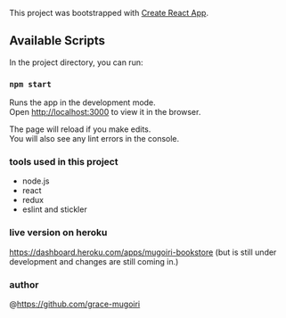This project was bootstrapped with [Create React App](https://github.com/facebook/create-react-app).

## Available Scripts

In the project directory, you can run:

### `npm start`

Runs the app in the development mode.<br />
Open [http://localhost:3000](http://localhost:3000) to view it in the browser.

The page will reload if you make edits.<br />
You will also see any lint errors in the console.

### tools used in this project
 - node.js
 - react
 - redux
 - eslint and stickler

### live version on heroku
https://dashboard.heroku.com/apps/mugoiri-bookstore
(but is still under development and changes are still coming in.)

### author
@https://github.com/grace-mugoiri
